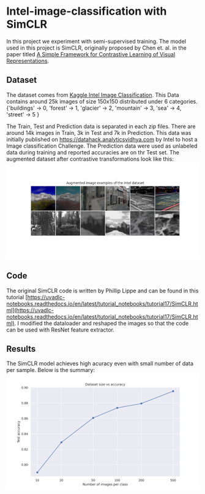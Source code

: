 # Intel-image-classification with SimCLR
In this project we experiment with semi-supervised training. The model used in this project is SimCLR, originally proposed by Chen et. al. in the paper titled [A Simple Framework for Contrastive Learning of Visual Representations](https://arxiv.org/abs/2002.05709).

## Dataset
The dataset comes from [Kaggle Intel Image Classification](https://www.kaggle.com/datasets/puneet6060/intel-image-classification). This Data contains around 25k images of size 150x150 distributed under 6 categories.
{'buildings' -> 0, 
'forest' -> 1,
'glacier' -> 2,
'mountain' -> 3,
'sea' -> 4,
'street' -> 5 }

The Train, Test and Prediction data is separated in each zip files. There are around 14k images in Train, 3k in Test and 7k in Prediction.
This data was initially published on https://datahack.analyticsvidhya.com by Intel to host a Image classification Challenge. The Prediction data were used as unlabeled data during training and reported accuracies are on thr Test set. The augmented dataset after contrastive transformations look like this:
![data](./dataset_augmented.png)

## Code
The original SimCLR code is written by Phillip Lippe and can be found in this tutorial [https://uvadlc-notebooks.readthedocs.io/en/latest/tutorial_notebooks/tutorial17/SimCLR.html](https://uvadlc-notebooks.readthedocs.io/en/latest/tutorial_notebooks/tutorial17/SimCLR.html). I modified the dataloader and reshaped the images so that the code can be used with ResNet feature extractor.

## Results
The SimCLR model achieves high acuracy even with small number of data per sample. Below is the summary:
![Results](./plot.png)
